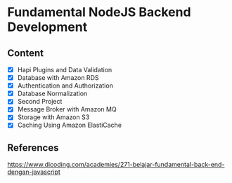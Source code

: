 # Fundamental NodeJS Backend Development

## Content

- [x] Hapi Plugins and Data Validation
- [x] Database with Amazon RDS
- [x] Authentication and Authorization
- [x] Database Normalization
- [x] Second Project
- [x] Message Broker with Amazon MQ
- [x] Storage with Amazon S3
- [x] Caching Using Amazon ElastiCache

## References

https://www.dicoding.com/academies/271-belajar-fundamental-back-end-dengan-javascript